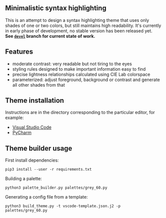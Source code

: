 Minimalistic syntax highlighting
--------------------------------

This is an attempt to design a syntax highlighting theme that uses only shades
of one or two colors, but still maintains high readability. It's currently in
early phase of development, no stable version has been released yet. **See
[`devel`](https://github.com/jan-warchol/monochrome-syntax/tree/devel) branch
for current state of work.**


Features
--------

- moderate contrast: very readable but not tiring to the eyes
- styling rules designed to make important information easy to find
- precise lightness relationships calculated using CIE Lab colorspace
- parameterized: adjust foreground, background or contrast
  and generate all other shades from that


Theme installation
------------------

Instructions are in the directory corresponding to the particular editor, for
example:

- [Visual Studio Code](vscode/)
- [PyCharm](pycharm/)


Theme builder usage
-------------------

First install dependencies:

    pip3 install --user -r requirements.txt

Building a palette:

    python3 palette_builder.py palettes/grey_60.py

Generating a config file from a template:

    python3 build_theme.py -t vscode-template.json.j2 -p palettes/grey_60.py

